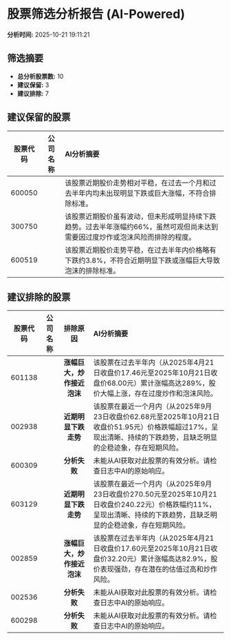 # 股票筛选分析报告 (AI-Powered)

**分析时间:** 2025-10-21 19:11:21

## 筛选摘要

- **总分析股票数:** 10
- **建议保留:** 3
- **建议排除:** 7

## 建议保留的股票

| 股票代码 | 公司名称 | AI分析摘要 |
|:---:|:---:|:---|
| 600050 |  | 该股票近期股价走势相对平稳，在过去一个月和过去半年内均未出现明显下跌或巨大涨幅，不符合排除标准。 |
| 300750 |  | 该股票近期股价虽有波动，但未形成明显持续下跌趋势。过去半年涨幅约66%，虽然可观但尚未达到需要因过度炒作或泡沫风险而排除的程度。 |
| 600519 |  | 该股票近期股价走势平稳，在过去半年内价格略有下跌约3.8%，不符合近期明显下跌或涨幅巨大导致泡沫的排除标准。 |

## 建议排除的股票

| 股票代码 | 公司名称 | 排除原因 | AI分析摘要 |
|:---:|:---:|:---:|:---|
| 601138 |  | **涨幅巨大，炒作接近泡沫** | 该股票在过去半年内（从2025年4月21日收盘价17.46元至2025年10月21日收盘价68.00元）累计涨幅高达289%，股价大幅上涨，存在过度炒作和泡沫风险。 |
| 002938 |  | **近期明显下跌走势** | 该股票在最近一个月内（从2025年9月23日收盘价62.68元至2025年10月21日收盘价51.95元）价格跌幅超过17%，呈现出清晰、持续的下跌趋势，且缺乏明显的企稳迹象，存在短期风险。 |
| 600309 |  | **分析失败** | 未能从AI获取对此股票的有效分析。请检查日志中AI的原始响应。 |
| 603129 |  | **近期明显下跌走势** | 该股票在最近一个月内（从2025年9月23日收盘价270.50元至2025年10月21日收盘价240.22元）价格跌幅约11%，呈现出清晰、持续的下跌趋势，且缺乏明显的企稳迹象，存在短期风险。 |
| 002859 |  | **涨幅巨大，炒作接近泡沫** | 该股票在过去半年内（从2025年4月21日收盘价17.60元至2025年10月21日收盘价32.20元）累计涨幅高达82.9%，股价表现强劲，存在潜在的估值过高和炒作风险。 |
| 002536 |  | **分析失败** | 未能从AI获取对此股票的有效分析。请检查日志中AI的原始响应。 |
| 600298 |  | **分析失败** | 未能从AI获取对此股票的有效分析。请检查日志中AI的原始响应。 |
